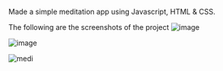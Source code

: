 Made a simple meditation app using Javascript, HTML & CSS.

The following are the screenshots of the project
![image](https://user-images.githubusercontent.com/47115164/87395678-5e58c700-c5cf-11ea-9c62-0035849f2c8e.png)

![image](https://user-images.githubusercontent.com/47115164/87395800-8ba57500-c5cf-11ea-9389-6085e4c95d05.png)

![medi](https://user-images.githubusercontent.com/47115164/87515474-8280da80-c699-11ea-9ba5-2b5b807bec93.png)


